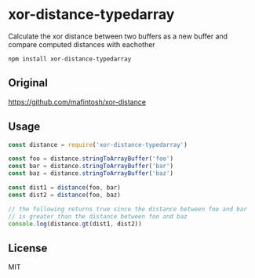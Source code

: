 # xor-distance-typedarray

Calculate the xor distance between two buffers as a new buffer and compare computed distances with eachother

```
npm install xor-distance-typedarray
```

## Original

https://github.com/mafintosh/xor-distance

## Usage

``` js
const distance = require('xor-distance-typedarray')

const foo = distance.stringToArrayBuffer('foo')
const bar = distance.stringToArrayBuffer('bar')
const baz = distance.stringToArrayBuffer('baz')

const dist1 = distance(foo, bar)
const dist2 = distance(foo, baz)

// the following returns true since the distance between foo and bar
// is greater than the distance between foo and baz
console.log(distance.gt(dist1, dist2))
```

## License

MIT
